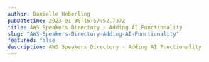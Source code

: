 ```yaml
---
author: Danielle Heberling
pubDatetime: 2023-01-30T15:57:52.737Z
title: AWS Speakers Directory - Adding AI Functionality
slug: "AWS-Speakers-Directory-Adding-AI-Functionality"
featured: false
description: AWS Speakers Directory - Adding AI Functionality
---
```

